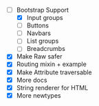 - [ ] Bootstrap Support 
  - [x] Input groups
  - [ ] Buttons
  - [ ] Navbars
  - [ ] List groups
  - [ ] Breadcrumbs
- [x] Make Raw safer
- [x] Routing mixin + example
- [x] Make Attribute traversable
- [x] More docs
- [x] String renderer for HTML
- [x] More newtypes
